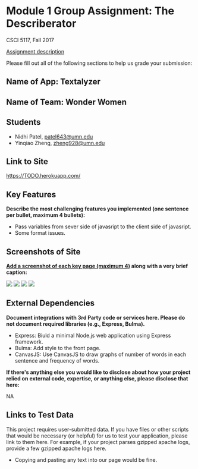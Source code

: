 # Module 1 Group Assignment: The Describerator

CSCI 5117, Fall 2017

[Assignment description](https://docs.google.com/document/d/1956Z3EZJi9RWU6JqPHEh5ZZBmDOKFex-HtsBLz66tt4/edit#)

Please fill out all of the following sections to help us grade your submission:


## Name of App: Textalyzer


## Name of Team: Wonder Women


## Students

* Nidhi Patel, patel643@umn.edu
* Yinqiao Zheng, zheng928@umn.edu


## Link to Site

<https://TODO.herokuapp.com/>


## Key Features

**Describe the most challenging features you implemented
(one sentence per bullet, maximum 4 bullets):**

* Pass variables from sever side of javasript to the client side of javasript.
* Some format issues.


## Screenshots of Site

**[Add a screenshot of each key page (maximum 4)](https://stackoverflow.com/questions/10189356/how-to-add-screenshot-to-readmes-in-github-repository)
along with a very brief caption:**

![](https://umn-5117-f17.github.io/module-1-group-assignment-wonder-women/public/images/1.png)
![](https://umn-5117-f17.github.io/module-1-group-assignment-wonder-women/public/images/2.png)
![](https://umn-5117-f17.github.io/module-1-group-assignment-wonder-women/public/images/3.png)
![](https://umn-5117-f17.github.io/module-1-group-assignment-wonder-women/public/images/4.png)

## External Dependencies

**Document integrations with 3rd Party code or services here.
Please do not document required libraries (e.g., Express, Bulma).**

* Express: Biuld a minimal Node.js web application using Express framework.
* Bulma: Add style to the front page.
* CanvasJS: Use CanvasJS to draw graphs of number of words in each sentence and frequency of words.


**If there's anything else you would like to disclose about how your project
relied on external code, expertise, or anything else, please disclose that
here:**

NA


## Links to Test Data

This project requires user-submitted data.  If you have files or other scripts 
that would be necessary (or helpful) for us to test your application, please 
link to them here.  For example, if your project parses gzipped apache logs, 
provide a few gzipped apache logs here.

* Copying and pasting any text into our page would be fine. 

